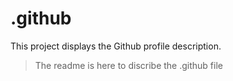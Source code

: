 # .github
This project displays the Github profile description. 
> The readme is here to discribe the .github file
